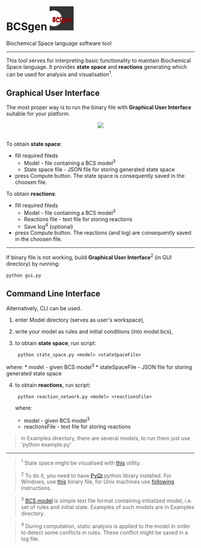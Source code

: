 # BCSgen <img src="https://raw.githubusercontent.com/sybila/BCSgen/master/GUI/icons/128x128.png" width="64">  

Biochemical Space language software tool

---

This tool serves for interpreting basic functionality to maintain Biochemical Space language. It provides __state space__ and __reactions__ generating which can be used for analysis and visualisation<sup>1</sup>.

## Graphical User Interface

The most proper way is to run the binary file with __Graphical User Interface__ suitable for your platform.

<div align="center">
  <img src="http://i.imgur.com/yMW6T8k.png"><br><br>
</div>

To obtain __state space__:
* fill required fileds
  * Model - file containing a BCS model<sup>3</sup>
  * State space file - JSON file for storing generated state space
* press Compute button. The state space is consequently saved in the choosen file.

To obtain __reactions__:
* fill required fileds
  * Model - file containing a BCS model<sup>3</sup>
  * Reactions file - text file for storing reactions
  * Save log<sup>4</sup> (optional)
* press Compute button. The reactions (and log) are consequently saved in the choosen file.
  
---

If binary file is not working, build __Graphical User Interface__<sup>2</sup> (in GUI directory) by running:

    python gui.py
    
## Command Line Interface

Alternatively, CLI can be used.

1. enter Model directory (serves as user's workspace),
2. write your model as rules and initial conditions (into model.bcs),
3. to obtain __state space__, run script:

        python state_space.py <model> <stateSpaceFile>
        
  where:
    * model - given BCS model<sup>3</sup>
    * stateSpaceFile - JSON file for storing generated state space
    
4. to obtain __reactions__, run script:

        python reaction_network.py <model> <reactionsFile>
        
   where:
     * model - given BCS model<sup>3</sup>
     * reactionsFile - text file for storing reactions

> in Examples directory, there are several models, to run them just use 'python example.py'

---
> <sup>1</sup> State space might be visualised with [this](https://github.com/mathooo/NetworkVISUAL) utility.

> <sup>2</sup> To do it, you need to have [PyQt](https://wiki.python.org/moin/PyQt) python library installed. For Windows, use [this](http://www.lfd.uci.edu/~gohlke/pythonlibs/#pyqt4) binary file, for Unix machines use [following](http://pythoncentral.io/install-pyside-pyqt-on-windows-mac-linux/) instructions.

> <sup>3</sup> [BCS model](http://sybila.fi.muni.cz/tools/bcsgen#bcsl_model) is simple text file format containing initialized model, i.e. set of rules and initial state. Examples of such models are in Examples directory.

> <sup>4</sup> During computation, static analysis is applied to the model in order to detect some conflicts in rules. These conflict might be saved in a log file.
